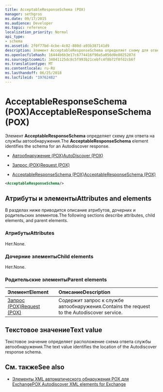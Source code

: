 ```yaml
---
title: AcceptableResponseSchema (POX)
manager: sethgros
ms.date: 09/17/2015
ms.audience: Developer
ms.topic: reference
localization_priority: Normal
api_type:
- schema
ms.assetid: 2f0f77bd-4cbe-4c02-880d-a93b387141d9
description: Элемент AcceptableResponseSchema определяет схему для ответа на службы автообнаружения.
ms.openlocfilehash: 16444b6b3e17c6774416f90a5a056d0e8025287d
ms.sourcegitcommit: 34041125dc8c5f993b21cebfc4f8b72f0fd2cb6f
ms.translationtype: MT
ms.contentlocale: ru-RU
ms.lasthandoff: 06/25/2018
ms.locfileid: "19762482"
---
```

# <a name="acceptableresponseschema-pox"></a><span data-ttu-id="cf447-103">AcceptableResponseSchema (POX)</span><span class="sxs-lookup"><span data-stu-id="cf447-103">AcceptableResponseSchema (POX)</span></span>

<span data-ttu-id="cf447-104">Элемент **AcceptableResponseSchema** определяет схему для ответа на службы автообнаружения.</span><span class="sxs-lookup"><span data-stu-id="cf447-104">The **AcceptableResponseSchema** element identifies the schema for an Autodiscover response.</span></span> 
  
- [<span data-ttu-id="cf447-105">Автообнаружение (POX)</span><span class="sxs-lookup"><span data-stu-id="cf447-105">AutoDiscover (POX)</span></span>](autodiscover-pox.md)
  
- [<span data-ttu-id="cf447-106">Запрос (POX)</span><span class="sxs-lookup"><span data-stu-id="cf447-106">Request (POX)</span></span>](request-pox.md)
  
- [<span data-ttu-id="cf447-107">AcceptableResponseSchema (POX)</span><span class="sxs-lookup"><span data-stu-id="cf447-107">AcceptableResponseSchema (POX)</span></span>](acceptableresponseschema-pox.md)
  
```xml
<AcceptableResponseSchema/>
```

## <a name="attributes-and-elements"></a><span data-ttu-id="cf447-108">Атрибуты и элементы</span><span class="sxs-lookup"><span data-stu-id="cf447-108">Attributes and elements</span></span>

<span data-ttu-id="cf447-109">В разделах ниже приводится описание атрибутов, дочерних и родительских элементов.</span><span class="sxs-lookup"><span data-stu-id="cf447-109">The following sections describe attributes, child elements, and parent elements.</span></span>
  
### <a name="attributes"></a><span data-ttu-id="cf447-110">Атрибуты</span><span class="sxs-lookup"><span data-stu-id="cf447-110">Attributes</span></span>

<span data-ttu-id="cf447-111">Нет.</span><span class="sxs-lookup"><span data-stu-id="cf447-111">None.</span></span>
  
### <a name="child-elements"></a><span data-ttu-id="cf447-112">Дочерние элементы</span><span class="sxs-lookup"><span data-stu-id="cf447-112">Child elements</span></span>

<span data-ttu-id="cf447-113">Нет.</span><span class="sxs-lookup"><span data-stu-id="cf447-113">None.</span></span>
  
### <a name="parent-elements"></a><span data-ttu-id="cf447-114">Родительские элементы</span><span class="sxs-lookup"><span data-stu-id="cf447-114">Parent elements</span></span>

|<span data-ttu-id="cf447-115">**Элемент**</span><span class="sxs-lookup"><span data-stu-id="cf447-115">**Element**</span></span>|<span data-ttu-id="cf447-116">**Описание**</span><span class="sxs-lookup"><span data-stu-id="cf447-116">**Description**</span></span>|
|:-----|:-----|
|[<span data-ttu-id="cf447-117">Запрос (POX)</span><span class="sxs-lookup"><span data-stu-id="cf447-117">Request (POX)</span></span>](request-pox.md) <br/> |<span data-ttu-id="cf447-118">Содержит запрос к службе автообнаружения.</span><span class="sxs-lookup"><span data-stu-id="cf447-118">Contains the request to the Autodiscover service.</span></span>  <br/> |
   
## <a name="text-value"></a><span data-ttu-id="cf447-119">Текстовое значение</span><span class="sxs-lookup"><span data-stu-id="cf447-119">Text value</span></span>

<span data-ttu-id="cf447-120">Текстовое значение определяет расположение схема ответа службы автообнаружения.</span><span class="sxs-lookup"><span data-stu-id="cf447-120">The text value identifies the location of the Autodiscover response schema.</span></span>
  
## <a name="see-also"></a><span data-ttu-id="cf447-121">См. также</span><span class="sxs-lookup"><span data-stu-id="cf447-121">See also</span></span>

- [<span data-ttu-id="cf447-122">Элементы XML автоматического обнаружения POX для Exchange</span><span class="sxs-lookup"><span data-stu-id="cf447-122">POX Autodiscover XML elements for Exchange</span></span>](pox-autodiscover-xml-elements-for-exchange.md)

